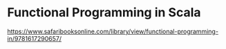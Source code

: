 # Functional Programming in Scala

https://www.safaribooksonline.com/library/view/functional-programming-in/9781617290657/
